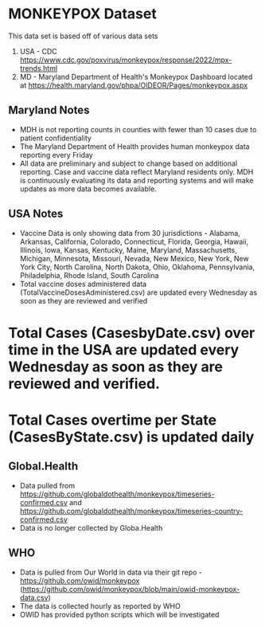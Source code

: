 # MONKEYPOX Dataset

This data set is based off of various data sets

1. USA - CDC https://www.cdc.gov/poxvirus/monkeypox/response/2022/mpx-trends.html
2. MD - Maryland Department of Health's Monkeypox Dashboard located at https://health.maryland.gov/phpa/OIDEOR/Pages/monkeypox.aspx

## Maryland Notes
*  MDH is not reporting counts in counties with fewer than 10 cases due to patient confidentiality
*  The Maryland Department of Health provides human monkeypox data reporting every Friday
*  All data are preliminary and subject to change based on additional reporting. Case and vaccine data reflect Maryland residents only. MDH is continuously evaluating its data and reporting systems and will make updates as more data becomes available.

## USA Notes
* Vaccine Data is only showing data from 30 jurisdictions - Alabama, Arkansas, California, Colorado, Connecticut, Florida, Georgia, Hawaii, Illinois, Iowa, Kansas, Kentucky, Maine, Maryland, Massachusetts, Michigan, Minnesota, Missouri, Nevada, New Mexico, New York, New York City, North Carolina, North Dakota, Ohio, Oklahoma, Pennsylvania, Philadelphia, Rhode Island, South Carolina
* Total vaccine doses administered data (TotalVaccineDosesAdministered.csv) are updated every Wednesday as soon as they are reviewed and verified
# Total Cases (CasesbyDate.csv) over time in the USA are updated every Wednesday as soon as they are reviewed and verified.
# Total Cases overtime per State (CasesByState.csv) is updated daily

## Global.Health
* Data pulled from https://github.com/globaldothealth/monkeypox/timeseries-confirmed.csv and https://github.com/globaldothealth/monkeypox/timeseries-country-confirmed.csv
* Data is no longer collected by Globa.Health

## WHO
* Data is pulled from Our World in data via their git repo - https://github.com/owid/monkeypox (https://github.com/owid/monkeypox/blob/main/owid-monkeypox-data.csv)
* The data is collected hourly as reported by WHO
* OWID has provided python scripts which will be investigated
